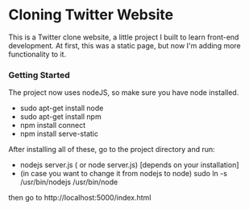 # Cloning Twitter Website #

This is a Twitter clone website, a little project I built to  learn front-end development.
At first, this was a static page, but now I'm adding more functionality to it.

### Getting Started ###

The project now uses nodeJS, so make sure you have node installed.

* sudo apt-get install node
* sudo apt-get install npm
* npm install connect
* npm install serve-static

After installing all of these, go to the project directory and run:
* nodejs server.js ( or node server.js) [depends on your installation]
* (in case you want to change it from nodejs to node) sudo ln -s /usr/bin/nodejs /usr/bin/node

then go to http://localhost:5000/index.html
